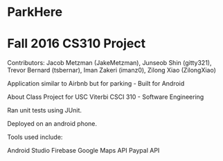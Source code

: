 # ParkHere
# Fall 2016 CS310 Project

Contributors:
Jacob Metzman (JakeMetzman), Junseob Shin (gitty321), Trevor Bernard (tsbernar), Iman Zakeri (imanz0), Zilong Xiao (ZilongXiao)

Application similar to Airbnb but for parking - Built for Android

About
Class Project for USC Viterbi CSCI 310 - Software Engineering

Ran unit tests using JUnit.

Deployed on an android phone.

Tools used include:

Android Studio
Firebase
Google Maps API
Paypal API
